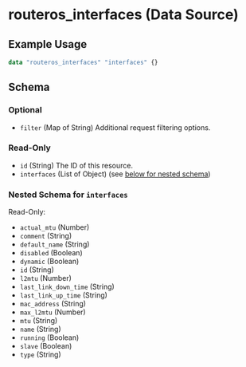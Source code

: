 # routeros_interfaces (Data Source)


## Example Usage
```terraform
data "routeros_interfaces" "interfaces" {}
```

<!-- schema generated by tfplugindocs -->
## Schema

### Optional

- `filter` (Map of String) Additional request filtering options.

### Read-Only

- `id` (String) The ID of this resource.
- `interfaces` (List of Object) (see [below for nested schema](#nestedatt--interfaces))

<a id="nestedatt--interfaces"></a>
### Nested Schema for `interfaces`

Read-Only:

- `actual_mtu` (Number)
- `comment` (String)
- `default_name` (String)
- `disabled` (Boolean)
- `dynamic` (Boolean)
- `id` (String)
- `l2mtu` (Number)
- `last_link_down_time` (String)
- `last_link_up_time` (String)
- `mac_address` (String)
- `max_l2mtu` (Number)
- `mtu` (String)
- `name` (String)
- `running` (Boolean)
- `slave` (Boolean)
- `type` (String)


